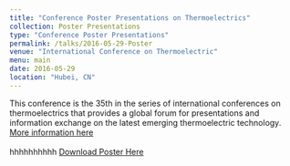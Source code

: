 ```yaml
---
title: "Conference Poster Presentations on Thermoelectrics"
collection: Poster Presentations
type: "Conference Poster Presentations"
permalink: /talks/2016-05-29-Poster
venue: "International Conference on Thermoelectric"
menu: main
date: 2016-05-29
location: "Hubei, CN"
---
```

This conference is the 35th in the series of international conferences on thermoelectrics that provides a global forum for presentations and information exchange on the latest emerging thermoelectric technology.
[More information here](https://www.usasymposium.com/ict/)
<br>
<br>hhhhhhhhhh
[Download Poster Here](/files/HXQ_ICT_Poster2.0.pdf)
